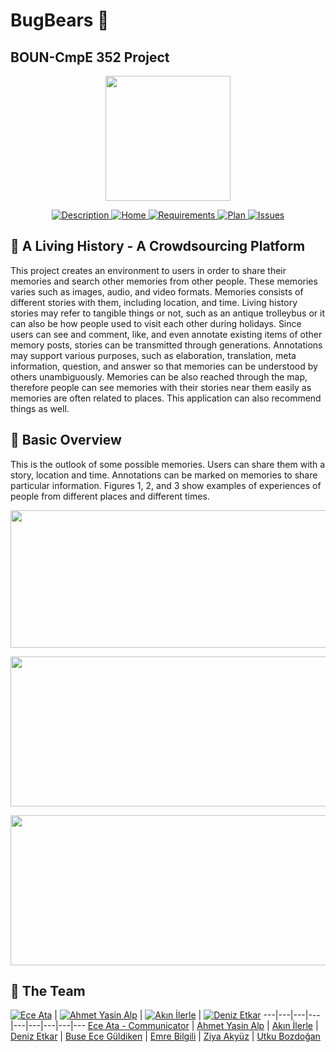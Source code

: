 # BugBears :ghost:
## BOUN-CmpE 352 Project
<p align="center">
<a href = "https://github.com/bounswe/bounswe2018group1/wiki"><img 
<img src="https://raw.githubusercontent.com/bounswe/bounswe2018group1/master/resources/group_icon.jpg" width="200" height="200"></a>
</p>

<p align="center">
    <a href="https://github.com/bounswe/bounswe2018group1/wiki/Project-Description">
        <img src="https://img.shields.io/badge/DESCRIPTION-ONLINE-e97e89.svg"
             alt="Description">
    </a>
    <a href="https://github.com/bounswe/bounswe2018group1/wiki">
        <img src="https://img.shields.io/badge/WIKI-PAGE-e15361.svg"
             alt="Home">
    </a>
    <a href="https://github.com/bounswe/bounswe2018group1/wiki/Requirements">
        <img src="https://img.shields.io/badge/REQUIREMENTS-UP%20TO%20DATE-cc2435.svg"
             alt="Requirements">
    </a>
    <a href="https://github.com/bounswe/bounswe2018group1/raw/master/resources/Project%20Plan.png">
        <img src="https://img.shields.io/badge/PROJECT PLAN-UP TO DATE-a11c2a.svg"
             alt="Plan">
    </a>
    <a href="https://github.com/bounswe/bounswe2018group1/issues">
        <img src="https://img.shields.io/badge/ISSUES 73-CLOSED-76141e.svg"
             alt="Issues">
    </a>
</p>


## :tophat: A Living History - A Crowdsourcing Platform


This project creates an environment to users in order to share their memories and search other memories from other people. These memories varies such as images, audio, and video formats. Memories consists of different stories with them, including location, and time. Living history stories may refer to tangible things or not, such as an antique trolleybus or it can also be how people used to visit each other during holidays. Since users can see and comment, like, and even annotate existing items of other memory posts, stories can be transmitted through generations. Annotations may support various purposes, such as elaboration, translation, meta information, question, and answer so that memories can be understood by others unambiguously. Memories can be also reached through the map, therefore people can see memories with their stories near them easily as memories are often related to places. This application can also recommend things as well.

## :blue_book: Basic Overview

This is the outlook of some possible memories. Users can share them with a story, location and time. Annotations can be marked on memories to share particular information. Figures 1, 2, and 3 show examples of experiences of people from different places and different times.

<p align="center">
    <img src="https://github.com/bounswe/bounswe2018group1/blob/master/resources/exampleMemories/dresses_intro.png" width="640" height="220">
</p>
<p align="center">
    <img src="https://github.com/bounswe/bounswe2018group1/blob/master/resources/exampleMemories/pong_game_intro.png" width="540" height="240">
</p>
<p align="center">
    <img src="https://github.com/bounswe/bounswe2018group1/blob/master/resources/exampleMemories/trolleybus_intro.png" width="540" height="240">
</p>


## :beers: The Team


[![Ece Ata](https://avatars2.githubusercontent.com/u/25881738?s=400&v=4)](https://github.com/eceatata) | [![Ahmet Yasin Alp](https://avatars2.githubusercontent.com/u/16453361?s=400&v=4)](https://github.com/ahmetyalp) | [![Akın İlerle](https://avatars0.githubusercontent.com/u/25388563?s=400&v=4)](https://github.com/akinilerle) |  [![Deniz Etkar](https://avatars0.githubusercontent.com/u/25102252?s=400&v=4)](https://github.com/denizetkar)
---|---|---|---|---|---|---|---|---
[Ece Ata - Communicator](https://github.com/bounswe/bounswe2018group1/wiki/Ece-Ata) | [Ahmet Yasin Alp](https://github.com/bounswe/bounswe2018group1/wiki/Ahmet-Yasin-Alp) | [Akın İlerle](https://github.com/bounswe/bounswe2018group1/wiki/Akın-İlerle) | [Deniz Etkar](https://github.com/bounswe/bounswe2018group1/wiki/Deniz-Etkar) | [Buse Ece Güldiken](https://github.com/bounswe/bounswe2018group1/wiki/Buse-Ece-Güldiken) | [Emre Bilgili](https://github.com/bounswe/bounswe2018group1/wiki/Emre-Bilgili) | [Ziya Akyüz](https://github.com/bounswe/bounswe2018group1/wiki/Ziya-Akyüz) | [Utku Bozdoğan](https://github.com/bounswe/bounswe2018group1/wiki/Utku-Bozdoğan)




